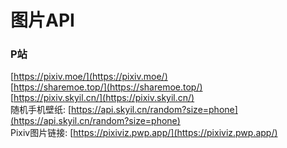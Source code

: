 # 图片API

### P站

[https://pixiv.moe/](https://pixiv.moe/)  
[https://sharemoe.top/](https://sharemoe.top/)  
[https://pixiv.skyil.cn/](https://pixiv.skyil.cn/)  
随机手机壁纸: [https://api.skyil.cn/random?size=phone](https://api.skyil.cn/random?size=phone)  
Pixiv图片链接: [https://pixiviz.pwp.app/](https://pixiviz.pwp.app/)



